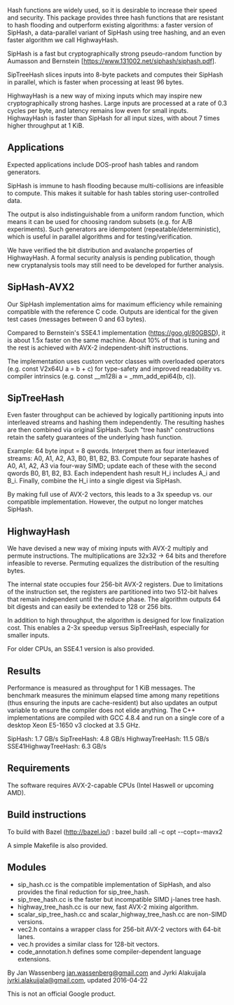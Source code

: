 Hash functions are widely used, so it is desirable to increase their speed and
security. This package provides three hash functions that are resistant to
hash flooding and outperform existing algorithms: a faster version of SipHash,
a data-parallel variant of SipHash using tree hashing, and an even faster
algorithm we call HighwayHash.

SipHash is a fast but cryptographically strong pseudo-random function by
Aumasson and Bernstein [https://www.131002.net/siphash/siphash.pdf].

SipTreeHash slices inputs into 8-byte packets and computes their SipHash in
parallel, which is faster when processing at least 96 bytes.

HighwayHash is a new way of mixing inputs which may inspire new
cryptographically strong hashes. Large inputs are processed at a rate of
0.3 cycles per byte, and latency remains low even for small inputs.
HighwayHash is faster than SipHash for all input sizes, with about 7 times
higher throughput at 1 KiB.

## Applications

Expected applications include DOS-proof hash tables and random generators.

SipHash is immune to hash flooding because multi-collisions are infeasible to
compute. This makes it suitable for hash tables storing user-controlled data.

The output is also indistinguishable from a uniform random function, which
means it can be used for choosing random subsets (e.g. for A/B experiments).
Such generators are idempotent (repeatable/deterministic), which is useful
in parallel algorithms and for testing/verification.

We have verified the bit distribution and avalanche properties of HighwayHash.
A formal security analysis is pending publication, though new cryptanalysis
tools may still need to be developed for further analysis.

## SipHash-AVX2

Our SipHash implementation aims for maximum efficiency while remaining
compatible with the reference C code. Outputs are identical for the given
test cases (messages between 0 and 63 bytes).

Compared to Bernstein's SSE4.1 implementation (https://goo.gl/80GBSD),
it is about 1.5x faster on the same machine. About 10% of that is tuning
and the rest is achieved with AVX-2 independent-shift instructions.

The implementation uses custom vector classes with overloaded operators
(e.g. const V2x64U a = b + c) for type-safety and improved readability
vs. compiler intrinsics (e.g. const __m128i a = _mm_add_epi64(b, c)).

## SipTreeHash

Even faster throughput can be achieved by logically partitioning inputs into
interleaved streams and hashing them independently. The resulting hashes are
then combined via original SipHash. Such "tree hash" constructions retain the
safety guarantees of the underlying hash function.

Example: 64 byte input = 8 qwords. Interpret them as four interleaved
streams: A0, A1, A2, A3, B0, B1, B2, B3. Compute four separate hashes of
A0, A1, A2, A3 via four-way SIMD; update each of these with the second qwords
B0, B1, B2, B3. Each independent hash result H_i includes A_i and B_i. Finally,
combine the H_i into a single digest via SipHash.

By making full use of AVX-2 vectors, this leads to a 3x speedup vs. our
compatible implementation. However, the output no longer matches SipHash.

## HighwayHash

We have devised a new way of mixing inputs with AVX-2 multiply and permute
instructions. The multiplications are 32x32 -> 64 bits and therefore infeasible
to reverse. Permuting equalizes the distribution of the resulting bytes.

The internal state occupies four 256-bit AVX-2 registers. Due to limitations of
the instruction set, the registers are partitioned into two 512-bit halves that
remain independent until the reduce phase. The algorithm outputs 64 bit digests
and can easily be extended to 128 or 256 bits.

In addition to high throughput, the algorithm is designed for low finalization
cost. This enables a 2-3x speedup versus SipTreeHash, especially for smaller
inputs.

For older CPUs, an SSE4.1 version is also provided.

## Results

Performance is measured as throughput for 1 KiB messages. The benchmark
measures the minimum elapsed time among many repetitions (thus ensuring
the inputs are cache-resident) but also updates an output variable to
ensure the compiler does not elide anything. The C++ implementations are
compiled with GCC 4.8.4 and run on a single core of a desktop Xeon E5-1650 v3
clocked at 3.5 GHz.

SipHash:      1.7 GB/s
SipTreeHash:  4.8 GB/s
HighwayTreeHash: 11.5 GB/s
SSE41HighwayTreeHash: 6.3 GB/s

## Requirements

The software requires AVX-2-capable CPUs (Intel Haswell or upcoming AMD).

## Build instructions

To build with Bazel (http://bazel.io/) :
    bazel build :all -c opt --copt=-mavx2

A simple Makefile is also provided.


## Modules

* sip_hash.cc is the compatible implementation of SipHash, and also
  provides the final reduction for sip_tree_hash.
* sip_tree_hash.cc is the faster but incompatible SIMD j-lanes tree hash.
* highway_tree_hash.cc is our new, fast AVX-2 mixing algorithm.
* scalar_sip_tree_hash.cc and scalar_highway_tree_hash.cc are non-SIMD versions.
* vec2.h contains a wrapper class for 256-bit AVX-2 vectors with 64-bit lanes.
* vec.h provides a similar class for 128-bit vectors.
* code_annotation.h defines some compiler-dependent language extensions.

By Jan Wassenberg <jan.wassenberg@gmail.com> and Jyrki Alakuijala
<jyrki.alakuijala@gmail.com>, updated 2016-04-22

This is not an official Google product.
